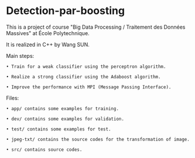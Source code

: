 # Detection-par-boosting

This is a project of course "Big Data Processing / Traitement des Données Massives" at École Polytechnique.

It is realized in C++ by Wang SUN.

Main steps:

	• Train for a weak classifier using the perceptron algorithm.

	• Realize a strong classifier using the Adaboost algorithm.

	• Improve the performance with MPI (Message Passing Interface).

Files:

	• app/ contains some examples for training.

	• dev/ contains some examples for validation.

	• test/ contains some examples for test.

	• jpeg-txt/ contains the source codes for the transformation of image.

	• src/ contains source codes.
